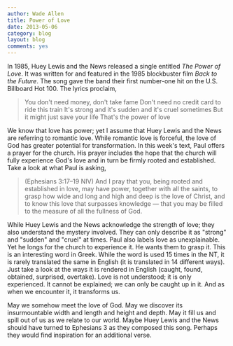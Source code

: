 ```yaml
---
author: Wade Allen
title: Power of Love
date: 2013-05-06
category: blog
layout: blog
comments: yes
---
```


In 1985,  Huey Lewis and the News released a single entitled *The Power of Love*. It was written for and featured in the 1985 blockbuster film *Back to the Future*. The song gave the band their first number-one hit on the U.S. Billboard Hot 100. The lyrics proclaim,

>You don't need money, don't take fame 
>Don't need no credit card to ride this train 
>It's strong and it's sudden and it's cruel sometimes 
>But it might just save your life 
>That's the power of love 

We know that love has power; yet I assume that Huey Lewis and the News are referring to romantic love. While romantic love is forceful, the love of God has greater potential for transformation. In this week's text, Paul offers a prayer for the church. His prayer includes the hope that the church will fully experience God's love and in turn be firmly rooted and established. Take a look at what Paul is asking,

 >(Ephesians 3:17–19 NIV) And I pray that you, being rooted and established in love, may have power, together with all the saints, to grasp how wide and long and high and deep is the love of Christ, and to know this love that surpasses knowledge — that you may be filled to the measure of all the fullness of God. 

 While Huey Lewis and the News acknowledge the strength of love; they also understand the mystery involved. They can only describe it as "strong" and "sudden" and "cruel" at times. Paul also labels love as unexplainable. Yet he longs for the church to experience it. He wants them to grasp it. This is an interesting word in Greek. While the word is used 15 times in the NT, it is rarely translated the same in English (it is translated in 14 different ways). Just take a look at the ways it is rendered in English (caught, found, obtained, surprised, overtake). Love is not understood; it is only experienced. It cannot be explained; we can only be caught up in it. And as when we encounter it, it transforms us.

 May we somehow meet the love of God. May we discover its insurmountable width and length and height and depth. May it fill us and spill out of us as we relate to our world. Maybe Huey Lewis and the News should have turned to Ephesians 3 as they composed this song. Perhaps they would find inspiration for an additional verse.